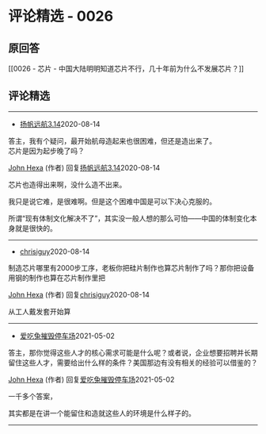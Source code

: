 # 评论精选 - 0026
## 原回答
>
[[0026 - 芯片 - 中国大陆明明知道芯片不行，几十年前为什么不发展芯片？]]

## 评论精选
---

- [扬帆远航3.14](https://www.zhihu.com/people/chen-xu-kun-90)2020-08-14
>
答主，我有个疑问，最开始航母造起来也很困难，但还是造出来了。  
芯片是因为起步晚了吗？

  [John Hexa](https://www.zhihu.com/people/mcbig)​ (作者) 回复[扬帆远航3.14](https://www.zhihu.com/people/chen-xu-kun-90)2020-08-14
>
芯片也造得出来啊，没什么造不出来。  
  >
我只是说它难，是很难啊。但是这个困难中国是可以下决心克服的。  
  >
所谓“现有体制文化解决不了”，其实没一般人想的那么可怕——中国的体制变化本身就是很快的。

---

- [chrisiguy](https://www.zhihu.com/people/chrisiguy)2020-08-14
>
制造芯片哪里有2000步工序，老板你把硅片制作也算芯片制作了吗？那你把设备用钢的制作也算在芯片制作里把
>
  [John Hexa](https://www.zhihu.com/people/mcbig)​ (作者) 回复[chrisiguy](https://www.zhihu.com/people/chrisiguy)2020-08-14
>
从工人戴发套开始算

---

- [爱吃兔摧毁停车场](https://www.zhihu.com/people/qin-min-zhen-28)​2021-05-02
>
答主，那你觉得这些人才的核心需求可能是什么呢？或者说，企业想要招聘并长期留住这些人才，需要给出什么样的条件？美国那边有没有相关的经验可以借鉴的？

  [John Hexa](https://www.zhihu.com/people/mcbig)​ (作者) 回复[爱吃兔摧毁停车场](https://www.zhihu.com/people/qin-min-zhen-28)​2021-05-02
>
一千多个答案，  
  >
其实都是在讲一个能留住和造就这些人的环境是什么样子的。

---


